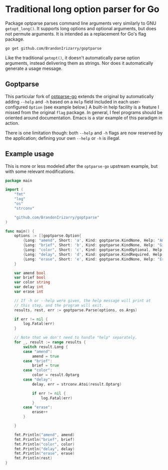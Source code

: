 # Traditional long option parser for Go

Package optparse parses command line arguments very similarly to GNU
`getopt_long()`. It supports long options and optional arguments, but
does not permute arguments. It is intended as a replacement for Go's
flag package.

    go get github.com/BrandonIrizarry/goptparse

Like the traditional `getopt()`, it doesn't automatically parse option
arguments, instead delivering them as strings. Nor does it automatically
generate a usage message.

## Goptparse

This particular fork of
[optparse-go](https://github.com/skeeto/optparse-go) extends the
original by automatically adding `--help` and `-h` based on a `Help`
field included in each user-configured `Option` (see example below.) A
built-in help facility is a feature I missed from the original `flag`
package. In general, I feel programs should be oriented around
documentation. Emacs is a star example of this paradigm in action.

There is one limitation though: both `--help` and `-h` flags are now
reserved by the application; defining your own `--help` or `-h` is
illegal.

## Example usage

This is more or less modeled after the `optparse-go` upstream example,
but with some relevant modifications.

```go
package main

import (
	"fmt"
	"log"
	"os"
	"strconv"

	"github.com/BrandonIrizarry/goptparse"
)

func main() {
	options := []goptparse.Option{
		{Long: "amend", Short: 'a', Kind: goptparse.KindNone, Help: "Amend something"},
		{Long: "brief", Short: 'b', Kind: goptparse.KindNone, Help: "Give a brief summary"},
		{Long: "color", Short: 'c', Kind: goptparse.KindOptional, Help: "Colorize output"},
		{Long: "delay", Short: 'd', Kind: goptparse.KindRequired, Help: "Add an ARG millisecond delay"},
		{Long: "erase", Short: 'e', Kind: goptparse.KindNone, Help: "Erase it"},
	}

	var amend bool
	var brief bool
	var color string
	var delay int
	var erase int

	// If -h or --help were given, the help message will print at
	// this step, and the program will exit.
	results, rest, err := goptparse.Parse(options, os.Args)

	if err != nil {
		log.Fatal(err)
	}

	// Note that we don't need to handle "help" separately.
	for _, result := range results {
		switch result.Long {
		case "amend":
			amend = true
		case "brief":
			brief = true
		case "color":
			color = result.Optarg
		case "delay":
			delay, err = strconv.Atoi(result.Optarg)

			if err != nil {
				log.Fatal(err)
			}
		case "erase":
			erase++
		}

	}

	fmt.Println("amend", amend)
	fmt.Println("brief", brief)
	fmt.Println("color", color)
	fmt.Println("delay", delay)
	fmt.Println("erase", erase)
	fmt.Println(rest)
}
```

